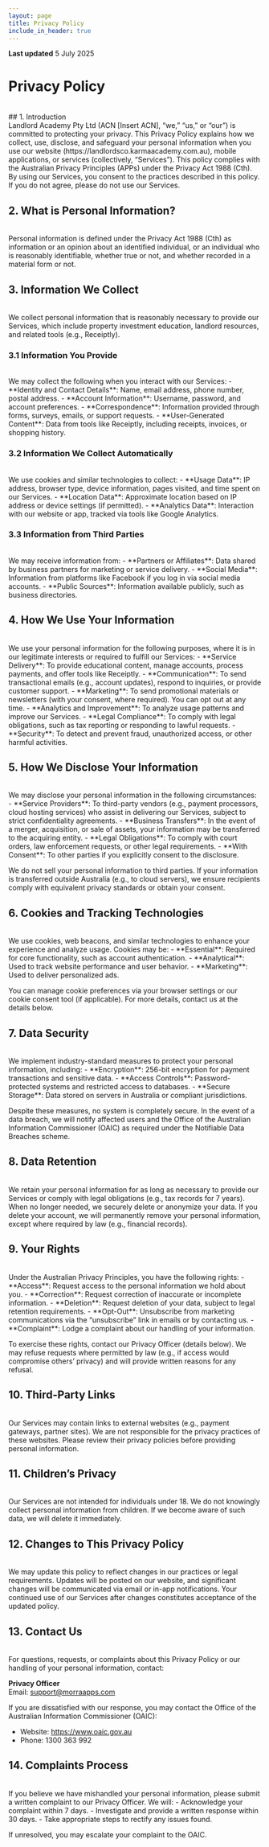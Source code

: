 ```yaml
---
layout: page
title: Privacy Policy
include_in_header: true
---
```


**Last updated**  5 July 2025

# Privacy Policy
<br>
## 1. Introduction  
<br>  
Landlord Academy Pty Ltd (ACN [Insert ACN], “we,” “us,” or “our”) is committed to protecting your privacy. This Privacy Policy explains how we collect, use, disclose, and safeguard your personal information when you use our website (https://landlordsco.karmaacademy.com.au), mobile applications, or services (collectively, “Services”). This policy complies with the Australian Privacy Principles (APPs) under the Privacy Act 1988 (Cth).  
By using our Services, you consent to the practices described in this policy. If you do not agree, please do not use our Services.  

## 2. What is Personal Information?  
<br>  
Personal information is defined under the Privacy Act 1988 (Cth) as information or an opinion about an identified individual, or an individual who is reasonably identifiable, whether true or not, and whether recorded in a material form or not.  

## 3. Information We Collect  
<br>  
We collect personal information that is reasonably necessary to provide our Services, which include property investment education, landlord resources, and related tools (e.g., Receiptly).  

### 3.1 Information You Provide  
<br>  
We may collect the following when you interact with our Services:  
- **Identity and Contact Details**: Name, email address, phone number, postal address.  
- **Account Information**: Username, password, and account preferences.  
- **Correspondence**: Information provided through forms, surveys, emails, or support requests.  
- **User-Generated Content**: Data from tools like Receiptly, including receipts, invoices, or shopping history.  

### 3.2 Information We Collect Automatically  
<br>  
We use cookies and similar technologies to collect:  
- **Usage Data**: IP address, browser type, device information, pages visited, and time spent on our Services.  
- **Location Data**: Approximate location based on IP address or device settings (if permitted).  
- **Analytics Data**: Interaction with our website or app, tracked via tools like Google Analytics.  

### 3.3 Information from Third Parties  
<br>  
We may receive information from:  
- **Partners or Affiliates**: Data shared by business partners for marketing or service delivery.  
- **Social Media**: Information from platforms like Facebook if you log in via social media accounts.  
- **Public Sources**: Information available publicly, such as business directories.  

## 4. How We Use Your Information  
<br>  
We use your personal information for the following purposes, where it is in our legitimate interests or required to fulfill our Services:  
- **Service Delivery**: To provide educational content, manage accounts, process payments, and offer tools like Receiptly.  
- **Communication**: To send transactional emails (e.g., account updates), respond to inquiries, or provide customer support.  
- **Marketing**: To send promotional materials or newsletters (with your consent, where required). You can opt out at any time.  
- **Analytics and Improvement**: To analyze usage patterns and improve our Services.  
- **Legal Compliance**: To comply with legal obligations, such as tax reporting or responding to lawful requests.  
- **Security**: To detect and prevent fraud, unauthorized access, or other harmful activities.  

## 5. How We Disclose Your Information  
<br>  
We may disclose your personal information in the following circumstances:  
- **Service Providers**: To third-party vendors (e.g., payment processors, cloud hosting services) who assist in delivering our Services, subject to strict confidentiality agreements.  
- **Business Transfers**: In the event of a merger, acquisition, or sale of assets, your information may be transferred to the acquiring entity.  
- **Legal Obligations**: To comply with court orders, law enforcement requests, or other legal requirements.  
- **With Consent**: To other parties if you explicitly consent to the disclosure.  

We do not sell your personal information to third parties. If your information is transferred outside Australia (e.g., to cloud servers), we ensure recipients comply with equivalent privacy standards or obtain your consent.  

## 6. Cookies and Tracking Technologies  
<br>  
We use cookies, web beacons, and similar technologies to enhance your experience and analyze usage. Cookies may be:  
- **Essential**: Required for core functionality, such as account authentication.  
- **Analytical**: Used to track website performance and user behavior.  
- **Marketing**: Used to deliver personalized ads.  

You can manage cookie preferences via your browser settings or our cookie consent tool (if applicable). For more details, contact us at the details below.  

## 7. Data Security  
<br>  
We implement industry-standard measures to protect your personal information, including:  
- **Encryption**: 256-bit encryption for payment transactions and sensitive data.  
- **Access Controls**: Password-protected systems and restricted access to databases.  
- **Secure Storage**: Data stored on servers in Australia or compliant jurisdictions.  

Despite these measures, no system is completely secure. In the event of a data breach, we will notify affected users and the Office of the Australian Information Commissioner (OAIC) as required under the Notifiable Data Breaches scheme.  

## 8. Data Retention  
<br>  
We retain your personal information for as long as necessary to provide our Services or comply with legal obligations (e.g., tax records for 7 years). When no longer needed, we securely delete or anonymize your data.  
If you delete your account, we will permanently remove your personal information, except where required by law (e.g., financial records).  

## 9. Your Rights  
<br>  
Under the Australian Privacy Principles, you have the following rights:  
- **Access**: Request access to the personal information we hold about you.  
- **Correction**: Request correction of inaccurate or incomplete information.  
- **Deletion**: Request deletion of your data, subject to legal retention requirements.  
- **Opt-Out**: Unsubscribe from marketing communications via the “unsubscribe” link in emails or by contacting us.  
- **Complaint**: Lodge a complaint about our handling of your information.  

To exercise these rights, contact our Privacy Officer (details below). We may refuse requests where permitted by law (e.g., if access would compromise others’ privacy) and will provide written reasons for any refusal.  

## 10. Third-Party Links  
<br>  
Our Services may contain links to external websites (e.g., payment gateways, partner sites). We are not responsible for the privacy practices of these websites. Please review their privacy policies before providing personal information.  

## 11. Children’s Privacy  
<br>  
Our Services are not intended for individuals under 18. We do not knowingly collect personal information from children. If we become aware of such data, we will delete it immediately.  

## 12. Changes to This Privacy Policy  
<br>  
We may update this policy to reflect changes in our practices or legal requirements. Updates will be posted on our website, and significant changes will be communicated via email or in-app notifications. Your continued use of our Services after changes constitutes acceptance of the updated policy.  

## 13. Contact Us  
<br>  
For questions, requests, or complaints about this Privacy Policy or our handling of your personal information, contact:  

**Privacy Officer**  
Email: support@morraapps.com  

If you are dissatisfied with our response, you may contact the Office of the Australian Information Commissioner (OAIC):  
- Website: https://www.oaic.gov.au  
- Phone: 1300 363 992  

## 14. Complaints Process  
<br>  
If you believe we have mishandled your personal information, please submit a written complaint to our Privacy Officer. We will:  
- Acknowledge your complaint within 7 days.  
- Investigate and provide a written response within 30 days.  
- Take appropriate steps to rectify any issues found.  

If unresolved, you may escalate your complaint to the OAIC.  
